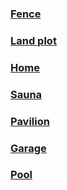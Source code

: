 ### [Fence](https://github.com/ArchiMageAlex/smarthome/wiki/Fence)
### [Land plot](https://github.com/ArchiMageAlex/smarthome/wiki/Land-plot)
### [Home](https://github.com/ArchiMageAlex/smarthome/wiki/Home)
### [Sauna](https://github.com/ArchiMageAlex/smarthome/wiki/Sauna)
### [Pavilion](https://github.com/ArchiMageAlex/smarthome/wiki/Pavilion)
### [Garage](https://github.com/ArchiMageAlex/smarthome/wiki/Garage)
### [Pool](https://github.com/ArchiMageAlex/smarthome/wiki/Pool)

